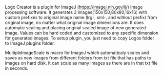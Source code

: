 Logo Creator is a plugin for ImageJ (https://imagej.nih.gov/ij/)  image processing software. It generates 3 images(150x150,80x80,16x16) with custom prefixes to original image name (lrg-, sml-, and without prefix) from original image, no matter what original image dimensions are. It does automatic scaling and placing original scaled image of new generated image. Values can be hard coded and customized to any specific dimension for generated images. To setup plugin, you just need to copy Logos folder to ImageJ plugins folder.

MultipleImageScale is macro for ImageJ which automaticaly scales and saves as new images from different folders from txt file that has paths to images on hard disk. It can scale as many images as there are in that txt file in seconds.
